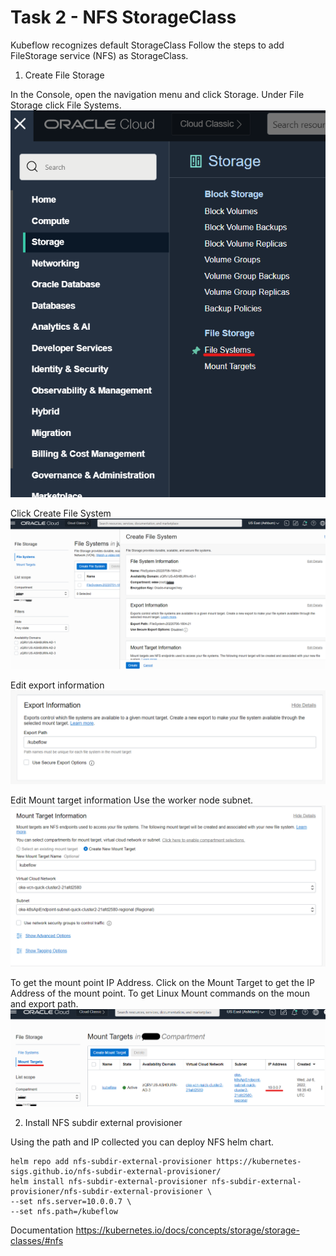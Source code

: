 # Task 2 -  NFS StorageClass

Kubeflow recognizes default StorageClass
Follow the steps to add FileStorage service (NFS) as StorageClass.

1. Create File Storage

  In the Console, open the navigation menu and click Storage. Under File Storage click File Systems.
  ![Create File Storage Menu](images/CreateFileStorageMenu.png)

  Click Create File System
  ![Create File System](images/CreateFileSystem.png)

  Edit export information
  ![Export Path](images/CreateExportPath.png)

  Edit Mount target information
  Use the worker node subnet.
  ![Mount Target Information](images/MounTargetInformation.png)

  To get the mount point IP Address.
  Click on the Mount Target to get the IP Address of the mount point. To get Linux Mount commands on the moun and export path.
  ![Mount Point IP](images/MountPointIP.png)

  2. Install NFS subdir external provisioner

  Using the path and IP collected you can deploy NFS helm chart.
  
    helm repo add nfs-subdir-external-provisioner https://kubernetes-sigs.github.io/nfs-subdir-external-provisioner/
    helm install nfs-subdir-external-provisioner nfs-subdir-external-provisioner/nfs-subdir-external-provisioner \
    --set nfs.server=10.0.0.7 \
    --set nfs.path=/kubeflow

  Documentation
  https://kubernetes.io/docs/concepts/storage/storage-classes/#nfs
